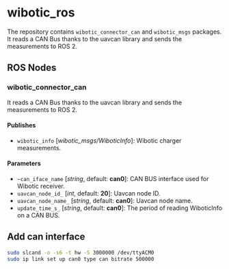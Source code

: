 # wibotic_ros

The repository contains `wibotic_connector_can` and `wibotic_msgs` packages. It reads a CAN Bus thanks to the uavcan library and sends the measurements to ROS 2.

## ROS Nodes

### wibotic_connector_can

It reads a CAN Bus thanks to the uavcan library and sends the measurements to ROS 2.

#### Publishes

- `wibotic_info` [*wibotic_msgs/WiboticInfo*]: Wibotic charger measurements.

#### Parameters

- `~can_iface_name` [*string*, default: **can0**]: CAN BUS interface used for Wibotic receiver.
- `uavcan_node_id_` [*int*, default: **20**]: Uavcan node ID.
- `uavcan_node_name_` [*string*, default: **can0**]: Uavcan node name.
- `update_time_s_` [*string*, default: **can0**]: The period of reading WiboticInfo on a CAN BUS.

## Add can interface

```bash
sudo slcand -o -s6 -t hw -S 3000000 /dev/ttyACM0
sudo ip link set up can0 type can bitrate 500000
```
